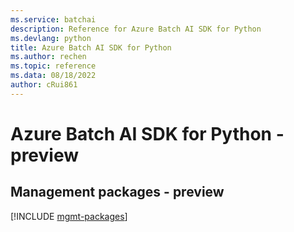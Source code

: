 ```yaml
---
ms.service: batchai
description: Reference for Azure Batch AI SDK for Python
ms.devlang: python
title: Azure Batch AI SDK for Python
ms.author: rechen
ms.topic: reference
ms.data: 08/18/2022
author: cRui861
---
```

# Azure Batch AI SDK for Python - preview

## Management packages - preview
[!INCLUDE [mgmt-packages](batch-ai-mgmt-index.md)]